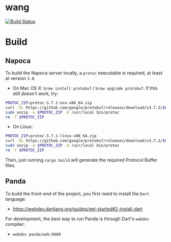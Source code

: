 # wang
[![Build Status](https://travis-ci.org/bciobanu/wang.svg?branch=master)](https://travis-ci.org/bciobanu/wang)

# Build

## Napoca
To build the Napoca server locally, a `protoc` executable is required,
at least at version `3.0`.
- On Mac OS X: `brew install protobuf` / `brew upgrade protobuf`.
If this still doesn't work, try:
```bash
PROTOC_ZIP=protoc-3.7.1-osx-x86_64.zip
curl -OL https://github.com/google/protobuf/releases/download/v3.7.1/$PROTOC_ZIP
sudo unzip -o $PROTOC_ZIP -d /usr/local bin/protoc
rm -f $PROTOC_ZIP
```
- On Linux:
```bash
PROTOC_ZIP=protoc-3.7.1-linux-x86_64.zip
curl -OL https://github.com/google/protobuf/releases/download/v3.7.1/$PROTOC_ZIP
sudo unzip -o $PROTOC_ZIP -d /usr/local bin/protoc
rm -f $PROTOC_ZIP
```
Then, just running `cargo build` will generate the required Protocol Buffer files.

## Panda
To build the front-end of the project, you first need to install the `Dart` language:
- https://webdev.dartlang.org/guides/get-started#2-install-dart

For development, the best way to run Panda is through Dart's `webdev` compiler:
- `webdev panda/web:8080`
